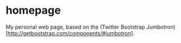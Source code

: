 homepage
========

My personal web page, based on the (Twitter Bootstrap Jumbotron)[http://getbootstrap.com/components/#jumbotron].
